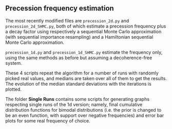 ## Precession frequency estimation

The most recently modified files are `precession_2d.py` and `precession_2d_SHMC.py`, both of which estimate a precession frequency plus a decay factor using respectively a sequential Monte Carlo approximation (with sequential importance resampling) and a Hamiltonian sequential Monte Carlo approximation.

`precession_1d.py` and `precession_1d_SHMC.py` estimate the frequency only, using the same methods as before but assuming a decoherence-free system.

These 4 scripts repeat the algorithm for a number of runs with randomly picked real values, and medians are taken over all of them to get the results. The evolution of the median standard deviations with the iterations is plotted.

The folder **Single Runs** contains some scripts for generating graphs respecting single runs of the 1d version; namely, final cumulative distribution functions for bimodal distributions (i.e. the prior is changed to be an even function, with support over negative frequencies) and error bar plots for some real frequency of choice.
